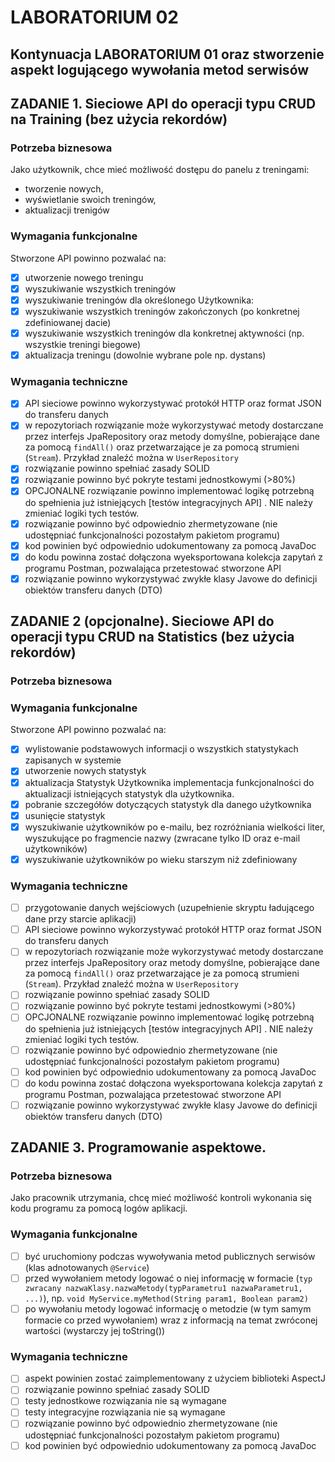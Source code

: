 # LABORATORIUM 02

## Kontynuacja LABORATORIUM 01 oraz stworzenie aspekt logującego wywołania metod serwisów

## ZADANIE 1. Sieciowe API do operacji typu CRUD na Training (bez użycia rekordów)

### Potrzeba biznesowa

Jako użytkownik, chce mieć możliwość dostępu do panelu z treningami:

- tworzenie nowych,
- wyświetlanie swoich treningów,
- aktualizacji trenigów

### Wymagania funkcjonalne

Stworzone API powinno pozwalać na:

- [X] utworzenie nowego treningu
- [X] wyszukiwanie wszystkich treningów
- [X] wyszukiwanie treningów dla określonego Użytkownika:
- [X] wyszukiwanie wszystkich treningów zakończonych (po konkretnej zdefiniowanej dacie)
- [X] wyszukiwanie wszystkich treningów dla konkretnej aktywności (np. wszystkie treningi biegowe)
- [X] aktualizacja treningu (dowolnie wybrane pole np. dystans)

### Wymagania techniczne

- [X] API sieciowe powinno wykorzystywać protokół HTTP oraz format JSON do transferu danych
- [X] w repozytoriach rozwiązanie może wykorzystywać metody dostarczane przez interfejs JpaRepository oraz metody
  domyślne, pobierające dane za pomocą `findAll()` oraz przetwarzające je za pomocą strumieni (`Stream`). Przykład
  znaleźć można w `UserRepository`
- [X] rozwiązanie powinno spełniać zasady SOLID
- [X] rozwiązanie powinno być pokryte testami jednostkowymi (>80%)
- [X] OPCJONALNE rozwiązanie powinno implementować logikę potrzebną do spełnienia już
  istniejących [testów integracyjnych API]
  . NIE należy zmieniać logiki tych testów.
- [X] rozwiązanie powinno być odpowiednio zhermetyzowane (nie udostępniać funkcjonalności pozostałym pakietom programu)
- [X] kod powinien być odpowiednio udokumentowany za pomocą JavaDoc
- [X] do kodu powinna zostać dołączona wyeksportowana kolekcja zapytań z programu Postman, pozwalająca przetestować
  stworzone API
- [X] rozwiązanie powinno wykorzystywać zwykłe klasy Javowe do definicji obiektów transferu danych (DTO)

## ZADANIE 2 (opcjonalne). Sieciowe API do operacji typu CRUD na Statistics (bez użycia rekordów)

### Potrzeba biznesowa

### Wymagania funkcjonalne

Stworzone API powinno pozwalać na:

- [X] wylistowanie podstawowych informacji o wszystkich statystykach zapisanych w systemie
- [X] utworzenie nowych statystyk
- [X] aktualizacja Statystyk Użytkownika implementacja funkcjonalności do aktualizacji istniejących statystyk dla
  użytkownika.
- [X] pobranie szczegółów dotyczących statystyk dla danego użytkownika
- [X] usunięcie statystyk
- [X] wyszukiwanie użytkowników po e-mailu, bez rozróżniania wielkości liter, wyszukujące po fragmencie nazwy (zwracane
  tylko ID oraz e-mail użytkowników)
- [X] wyszukiwanie użytkowników po wieku starszym niż zdefiniowany

### Wymagania techniczne

- [ ] przygotowanie danych wejściowych (uzupełnienie skryptu ładującego dane przy starcie aplikacji)
- [ ] API sieciowe powinno wykorzystywać protokół HTTP oraz format JSON do transferu danych
- [ ] w repozytoriach rozwiązanie może wykorzystywać metody dostarczane przez interfejs JpaRepository oraz metody
  domyślne, pobierające dane za pomocą `findAll()` oraz przetwarzające je za pomocą strumieni (`Stream`). Przykład
  znaleźć można w `UserRepository`
- [ ] rozwiązanie powinno spełniać zasady SOLID
- [ ] rozwiązanie powinno być pokryte testami jednostkowymi (>80%)
- [ ] OPCJONALNE rozwiązanie powinno implementować logikę potrzebną do spełnienia już
  istniejących [testów integracyjnych API]
  . NIE należy zmieniać logiki tych testów.
- [ ] rozwiązanie powinno być odpowiednio zhermetyzowane (nie udostępniać funkcjonalności pozostałym pakietom programu)
- [ ] kod powinien być odpowiednio udokumentowany za pomocą JavaDoc
- [ ] do kodu powinna zostać dołączona wyeksportowana kolekcja zapytań z programu Postman, pozwalająca przetestować
  stworzone API
- [ ] rozwiązanie powinno wykorzystywać zwykłe klasy Javowe do definicji obiektów transferu danych (DTO)

## ZADANIE 3. Programowanie aspektowe.

### Potrzeba biznesowa

Jako pracownik utrzymania, chcę mieć możliwość kontroli wykonania się kodu programu za pomocą logów aplikacji.

### Wymagania funkcjonalne

- [ ] być uruchomiony podczas wywoływania metod publicznych serwisów (klas adnotowanych `@Service`)
- [ ] przed wywołaniem metody logować o niej informację w
  formacie (`typ zwracany nazwaKlasy.nazwaMetody(typParametru1 nazwaParametru1, ...)`),
  np. `void MyService.myMethod(String param1, Boolean param2)`
- [ ] po wywołaniu metody logować informację o metodzie (w tym samym formacie co przed wywołaniem) wraz z informacją na
  temat zwróconej wartości (wystarczy jej toString())

### Wymagania techniczne

- [ ] aspekt powinien zostać zaimplementowany z użyciem biblioteki AspectJ
- [ ] rozwiązanie powinno spełniać zasady SOLID
- [ ] testy jednostkowe rozwiązania nie są wymagane
- [ ] testy integracyjne rozwiązania nie są wymagane
- [ ] rozwiązanie powinno być odpowiednio zhermetyzowane (nie udostępniać funkcjonalności pozostałym pakietom programu)
- [ ] kod powinien być odpowiednio udokumentowany za pomocą JavaDoc
